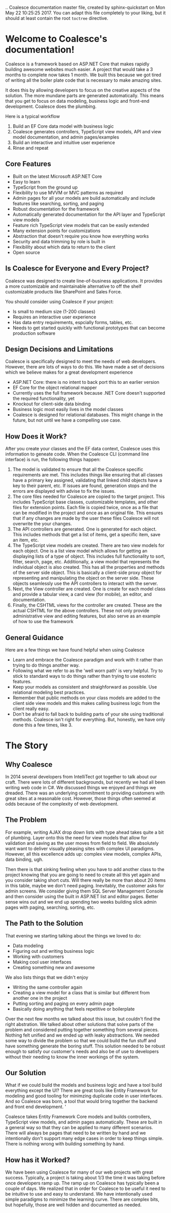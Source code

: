 .. Coalesce documentation master file, created by
   sphinx-quickstart on Mon May 22 10:25:25 2017.
   You can adapt this file completely to your liking, but it should at least
   contain the root `toctree` directive.

Welcome to Coalesce's documentation!
====================================

Coalesce is a framework based on ASP.NET Core that makes rapidly building awesome websites much easier. A project that would take a 3 months to complete now takes 1 month. We built this because we got tired of writing all the boiler plate code that is necessary to make amazing sites. 

It does this by allowing developers to focus on the creative aspects of the solution. The more mundane parts are generated automatically. This means that you get to focus on data modeling, business logic and front-end development. Coalesce does the plumbing.

Here is a typical workflow
   1. Build an EF Core data model with business logic
   2. Coalesce generates controllers, TypeScript view models, API and view model documentation, and admin pages/examples
   3. Build an interactive and intuitive user experience
   4. Rinse and repeat


Core Features
-------------
   * Built on the latest Microsoft ASP.NET Core
   * Easy to learn
   * TypeScript from the ground up
   * Flexibility to use MVVM or MVC patterns as required
   * Admin pages for all your models are build automatically and include features like searching, sorting, and paging
   * Robust documentation for the framework
   * Automatically generated documentation for the API layer and TypeScript view models
   * Feature rich TypeScript view models that can be easily extended
   * Many extension points for customizations
   * Abstraction that doesn't require you know how everything works
   * Security and data trimming by role is built in
   * Flexibility about which data to return to the client
   * Open source


Is Coalesce for Everyone and Every Project?
-------------------------------------------

Coalesce was designed to create line-of-business applications. It provides a more customizable and maintainable alternative to off the shelf customizable products like SharePoint and Sales Force. 

You should consider using Coalesce if your project:
   * Is small to medium size (1-200 classes)
   * Requires an interactive user experience
   * Has data entry requirements, espcially forms, tables, etc.
   * Needs to get started quickly with functional prototypes that can become production software


Design Decisions and Limitations
--------------------------------

Coalesce is specifically designed to meet the needs of web developers. However, there are lots of ways to do this. We have made a set of decisions which we believe makes for a great development experience

   * ASP.NET Core: there is no intent to back port this to an earlier version
   * EF Core for the object relational mapper
   * Currently uses the full framework because .NET Core doesn't supported the required functionality, yet
   * Knockout for client-side data binding 
   * Business logic most easily lives in the model classes
   * Coalesce is designed for relational databases. This might change in the future, but not until we have a compelling use case.


How Does it Work?
-----------------

After you create your classes and the EF data context, Coalesce uses this information to geneate code. When the Coalesce CLI (command line interface) is run, the following things happen:

   1. The model is validated to ensure that all the Coalesce specific requirements are met. This includes things like ensuring that all classes have a primary key assigned, validating that linked child objects have a key to their parent, etc. If issues are found, generation stops and the errors are displayed with advise to fix the issues.
   2. The core files needed for Coalesce are copied to the target project. This includes TypeScript base classes, customizable templates, and other files for extension points. Each file is copied twice, once as a file that can be modified in the project and once as an original file. This ensures that if any changes are made by the user these files Coalesce will not overwrite the your changes.
   3. The API controllers are generated. One is generated for each object. This includes methods that get a list of items, get a specific item, save an item, etc. 
   4. The TypeScript view models are created. There are two view models for each object. One is a list view model which allows for getting an displaying lists of a type of object. This includes full functionality to sort, filter, search, page, etc. Additionally, a view model that represents the individual object is also created. This has all the properties and methods of the server side object. This is basically a client-side proxy object for representing and manipulating the object on the server side. These objects seamlessly use the API controllers to interact with the server. 
   5. Next, the View controller are created. One is create for each model class and provide a tabular view, a card view (for mobile), an editor, and documentation.
   6. Finally, the CSHTML views for the controller are created. These are the actual CSHTML for the above controllers. These not only provide administrative view and editing features, but also serve as an example of how to use the framework


General Guidance
----------------

Here are a few things we have found helpful when using Coalesce

   * Learn and embrace the Coalesce paradigm and work with it rather than trying to do things another way.
   * Following what we refer to as the 'well worn path' is very helpful. Try to stick to standard ways to do things rather than trying to use esoteric features.
   * Keep your models as consistent and straighforward as possible. Use relational modeling best practices.
   * Remember that public methods on your class models are added to the client side view models and this makes calling business logic from the client really easy.
   * Don't be afraid to fall back to building parts of your site using traditional methods. Coalesce isn't right for everything. But, honestly, we have only done this a few times, like 3. 


The Story
=========

Why Coalesce
------------

In 2014 several developers from IntelliTect got together to talk about our craft. There were lots of different backgrounds, but recently we had all been writing web code in C#. We discussed things we enjoyed and things we dreaded. There was an underlying commitment to providing customers with great sites at a reasonable cost. However, those things often seemed at odds because of the complexity of web development.

The Problem
-----------

For example, writing AJAX drop down lists with type ahead takes quite a bit of plumbing. Layer onto this the need for view models that allow for validation and saving as the user moves from field to field. We absolutely want want to deliver visually pleasing sites with complex UI paradigms. However, all this excellence adds up: complex view models, complex APIs, data binding, ugh. 

Then there is that sinking feeling when you have to add another class to the project knowing that you are going to need to create all this yet again and you consider taking short cuts. Will there really be more than about 20 items in this table, maybe we don't need paging. Inevitably, the customer asks for admin screens. We consider giving them SQL Server Management Console and then consider using the built in ASP.NET list and editor pages. Better sense wins out and we end up spending two weeks building slick admin pages with paging, searching, sorting, etc. 


The Path to the Solution
------------------------

That evening we starting talking about the things we loved to do:
  * Data modeling
  * Figuring out and writing business logic
  * Working with customers
  * Making cool user interfaces
  * Creating something new and awesome

We also lists things that we didn't enjoy
  * Writing the same controller again
  * Creating a view model for a class that is similar but different from another one in the project
  * Putting sorting and paging on every admin page
  * Basically doing anything that feels repetitive or boilerplate

Over the next few months we talked about this issue, but couldn't find the right abstration. We talked about other solutions that solve parts of the problem and considered putting together something from several pieces. Nothing felt unified and we ended up with leaky abstractions. We needed some way to divide the problem so that we could build the fun stuff and have something generate the boring stuff. This solution needed to be robust enough to satisfy our customer's needs and also be of use to developers without their needing to know the inner workings of the system.


Our Solution
------------

What if we could build the models and business logic and have a tool build everything except the UI? There are great tools like Entity Framework for modeling and good tooling for minimzing duplicate code in user interfaces. And so Coalesce was born, a tool that would bring together the backend and front end development. '

Coalesce takes Entity Framework Core models and builds controllers, TypeScript view models, and admin pages automatically. These are built in a general way so that they can be applied to many different scenarios. There will always be pages that need to be written by hand and we intentionally don't support many edge cases in order to keep things simple. There is nothing wrong with building something by hand. 


How has it Worked?
------------------

We have been using Coalesce for many of our web projects with great success. Typically, a project is taking about 1/3 the time it was taking before once developers ramp up. The ramp up on Coalesce has typically been a couple of days. We realized that in order for Coalesce to be useful it need to be intuitive to use and easy to understand. We have intentionally used simple paradigms to minimize the learning curve. There are complex bits, but hopefully, those are well hidden and documented as needed.

